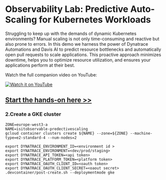 # Observability Lab: Predictive Auto-Scaling for Kubernetes Workloads

Struggling to keep up with the demands of dynamic Kubernetes environments? Manual scaling is not only time-consuming and
reactive but also prone to errors. In this demo we harness the power of Dynatrace Automations and Davis AI to predict
resource bottlenecks and automatically open pull requests to scale applications. This proactive approach minimizes
downtime, helps you to optimize resource utilization, and ensures your applications perform at their best.

Watch the full companion video on YouTube:

[![Watch it on YouTube](https://img.youtube.com/vi/EMw-MUZi-xk/0.jpg)](https://www.youtube.com/watch?v=EMw-MUZi-xk)

## [Start the hands-on here >>](https://dynatrace.github.io/obslab-predictive-kubernetes-scaling)

### 2.Create a GKE cluster
```shell
ZONE=europe-west3-a
NAME=isitobservable-predectivescaling
gcloud container clusters create ${NAME} --zone=${ZONE} --machine-type=e2-standard-4 --num-nodes=2
```


```shell
export DYNATRACE_ENVIRONMENT_ID=<environment id >
export DYNATRACE_ENVIRONMENT=<dev/prod/staging>
export DYNATRACE_API_TOKEN=<api token>
export DYNATRACE_PLATFORM_TOKEN=<platform token>
export DYNATRACE_OAUTH_CLIENT_ID=<oauth token>
export DYNATRACE_OAUTH_CLIENT_SECRET=<oaout secret>
.devcontainer/post-create.sh --deploymentmode gke
```

